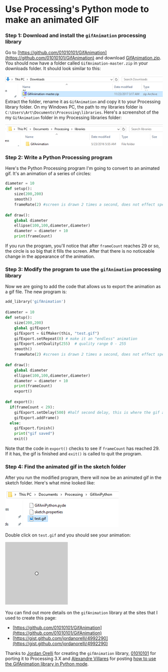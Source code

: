 # Use Processing's Python mode to make an animated GIF
### Step 1: Download and install the `gifAnimation` processing library
Go to [https://github.com/01010101/GifAnimation](https://github.com/01010101/GifAnimation) and download [GifAnimation.zip](https://github.com/01010101/GifAnimation/archive/master.zip). You should now have a folder called `GifAnimation-master.zip` in your downloads folder. It should look similar to this:    

![](GifAnimation1.PNG)    
Extract the folder, rename it as `GifAnimation` and copy it to your Processing library folder. On my Windows PC, the path to my libraries folder is `C:\Users\Art\Documents\Processing\libraries`. Here's a screenshot of the my `GifAnimation` folder in my Processing libraries folder:   

![](GifAnimation2.PNG)   

### Step 2: Write a Python Processing program
Here's the Python Processing program I'm going to convert to an animated gif. It's an animation of a series of circles:   

```Python
diameter = 10
def setup():
    size(200,200)
    smooth()
    frameRate(2) #screen is drawn 2 times a second, does not effect speed of gif animation

def draw():
    global diameter
    ellipse(100,100,diameter,diameter)
    diameter = diameter + 10
    print(frameCount)
  ```
  
If you run the program, you'll notice that after `frameCount` reaches 29 or so, the circle is so big that it fills the screen. After that there is no noticeable change in the appearance of the animation.
### Step 3: Modify the program to use the `gifAnimation` processing library
Now we are going to add the code that allows us to export the animation as a gif file. The new program is:   

```Python
add_library('gifAnimation')

diameter = 10
def setup():
    size(200,200)
    global gifExport
    gifExport = GifMaker(this, "test.gif")
    gifExport.setRepeat(0) # make it an "endless" animation
    gifExport.setQuality(255)  # quality range 0 - 255
    smooth()
    frameRate(2) #screen is drawn 2 times a second, does not effect speed of gif animation

def draw():
    global diameter
    ellipse(100,100,diameter,diameter)
    diameter = diameter + 10
    print(frameCount)
    export()

def export(): 
  if(frameCount < 29): 
    gifExport.setDelay(500) #half second delay, this is where the gif animation speed is set
    gifExport.addFrame()
  else: 
    gifExport.finish()
    print("gif saved")
    exit()
  ```
  
Note that the code in `export()` checks to see if `frameCount` has reached 29. If it has, the gif is finished and `exit()` is called to quit the program. 
### Step 4: Find the animated gif in the sketch folder
After you run the modified program, there will now be an animated gif in the sketch folder. Here's what mine looked like:   

![](GifAnimation3.PNG)   

Double click on `test.gif` and you should see your animation:   

![](test.gif)    

You can find out more details on the `gifAnimation` library at the sites that I used to create this page: 
- [https://github.com/01010101/GifAnimation](https://github.com/01010101/GifAnimation)
- [https://gist.github.com/jordanorelli/4992290](https://gist.github.com/jordanorelli/4992290)

Thanks to [Jordan Orelli](https://github.com/jordanorelli) for creating the `gifAnimation` library, [01010101](https://github.com/01010101) for porting it to Processing 3.X and [Alexandre Villares](http://abav.lugaralgum.com/) for posting [how to use the GifAnimation library in Python mode](https://garoa.net.br/wiki/Oficina_de_GIFs_animados).


